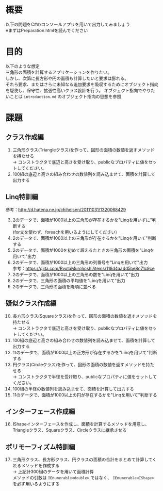 # 概要
以下の問題をC#のコンソールアプリを用いて出力してみましょう  
※まずはPreparation.htmlを読んでください

# 目的
以下のような想定  
三角形の面積を計算するアプリケーションを作りたい。  
しかし、次第に長方形や円の面積も計算したいと要求は膨れる。  
それら要求、またはさらに未知なる追加要求を吸収するためにオブジェクト指向を駆使し、保守性、拡張性高いクラス設計を行う。
オブジェクト指向でやりたいことは `introduction.md` のオブジェクト指向の思想を参照

# 課題
## クラス作成編
1. 三角形クラス(Triangleクラス)を作って、図形の面積の数値を返すメソッドを持たせる  
   -> コンストラクタで底辺と高さを受け取り、publicなプロパティに値をセットしてください。
2. 100組の底辺と高さの組み合わせの数値列を読み込ませて、面積を計算して出力する

## Linq特訓編
参考：http://d.hatena.ne.jp/chiheisen/20111031/1320068429

3. 2のデータで、面積が1000以上の三角形が存在するかを"Linqを用いずに"判断する  
  (for文を使わず、foreachを用いるようにしてください)
4. 2のデータで、面積が1000以上の三角形が存在するかを"Linqを用いて"判断する
5. 2のデータで、面積が1000を初めて超えるたときの三角形の面積を"Linqを用いて"出力
6. 2のデータで、面積が1000以上の三角形の列番号を"Linqを用いて"出力  
   参考：https://qiita.com/RyotaMurohoshi/items/118d4aa4d5be8c71c9ce
7. 2のデータで、面積が1000以上の三角形の数を"Linqを用いて"出力
8. 2のデータで、三角形の面積の平均値を"Linqを用いて"出力
9. 2のデータで、三角形の面積を降順に並べる

## 疑似クラス作成編
10. 長方形クラス(Squareクラス)を作って、図形の面積の数値を返すメソッドを持たせる  
   -> コンストラクタで底辺と高さを受け取り、publicなプロパティに値をセットしてください。
11. 100組の底辺と高さの組み合わせの数値列を読み込ませて、面積を計算して出力する
12. 11のデータで、面積が1000以上の正方形が存在するかを"Linqを用いて"判断する
13. 円クラス(Circleクラス)を作って、図形の面積の数値を返すメソッドを持たせる  
   -> コンストラクタで半径を受け取り、publicなプロパティに値をセットしてください。  
14. 100組の半径の数値列を読み込ませて、面積を計算して出力する
15. 11のデータで、面積が1000以上の円が存在するかを"Linqを用いて"判断する

## インターフェース作成編
16. IShapeインターフェースを作成し、面積を計算するメソッドを用意し、Triangleクラス、Squareクラス、Circleクラスに継承させる

## ポリモーフィズム特訓編
17. 三角形クラス、長方形クラス、円クラスの面積の合計をまとめて計算してくれるメソッドを作成する  
    -> 上記計300組のデータを用いて面積計算  
       メソッドの引数は `IEnumerable<double>` ではなく、 `IEnumerable<IShape>` を必ず用いるようにする
